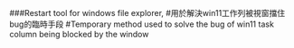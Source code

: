 ###Restart tool for windows file explorer,
#用於解決win11工作列被視窗擋住bug的臨時手段
#Temporary method used to solve the bug of win11 task column being blocked by the window
